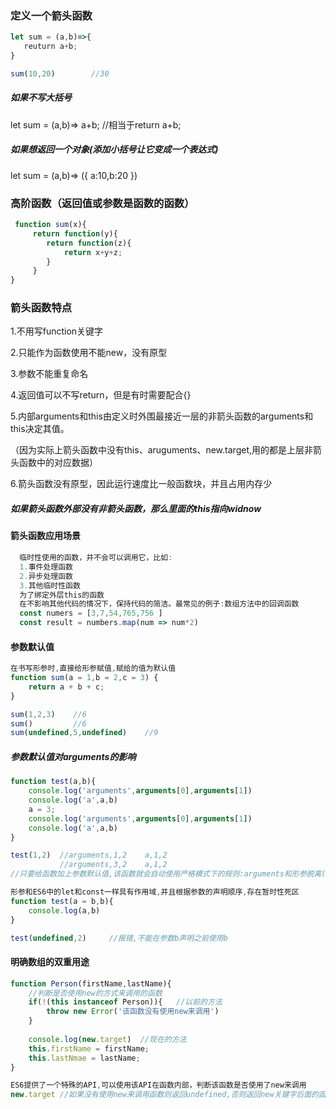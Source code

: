 ### 定义一个箭头函数

``` javascript
let sum = (a,b)=>{
   reuturn a+b;
}

sum(10,20)        //30
```



##### 如果不写大括号

let sum = (a,b)=>  a+b;    //相当于return a+b;



##### 如果想返回一个对象(添加小括号让它变成一个表达式)

let sum = (a,b)=>  ({ a:10,b:20  })



### 高阶函数（返回值或参数是函数的函数）

 

```javascript
 function sum(x){	
     return function(y){
     	return function(z){
			return x+y+z;
		}
     }
}
```



### 箭头函数特点

1.不用写function关键字

2.只能作为函数使用不能new，没有原型

3.参数不能重复命名

4.返回值可以不写return，但是有时需要配合{}

5.内部arguments和this由定义时外围最接近一层的非箭头函数的arguments和this决定其值。

（因为实际上箭头函数中没有this、aruguments、new.target,用的都是上层非箭头函数中的对应数据）

6.箭头函数没有原型，因此运行速度比一般函数块，并且占用内存少

#####  如果箭头函数外部没有非箭头函数，那么里面的this指向widnow



#### 箭头函数应用场景

```js
  临时性使用的函数，并不会可以调用它，比如:
  1.事件处理函数
  2.异步处理函数
  3.其他临时性函数
  为了绑定外层this的函数
  在不影响其他代码的情况下，保持代码的简洁。最常见的例子:数组方法中的回调函数
  const numers = [3,7,54,765,756 ]
  const result = numbers.map(num => num*2)
```





#### 参数默认值

```js
在书写形参时,直接给形参赋值,赋给的值为默认值
function sum(a = 1,b = 2,c = 3) {
    return a + b + c;
}

sum(1,2,3)    //6
sum()		  //6
sum(undefined,5,undefined) 	  //9 
```





##### 参数默认值对arguments的影响

```js
function test(a,b){
    console.log('arguments',arguments[0],arguments[1])
    console.log('a',a,b)
    a = 3;
    console.log('arguments',arguments[0],arguments[1])
    console.log('a',a,b)
}

test(1,2)  //arguments,1,2    a,1,2
		   //arguments,3,2    a,1,2
//只要给函数加上参数默认值,该函数就会自动使用严格模式下的规则:arguments和形参脱离(arguments尽量少用)
```



```js
形参和ES6中的let和const一样具有作用域,并且根据参数的声明顺序,存在暂时性死区
function test(a = b,b){
    console.log(a,b)
}

test(undefined,2)     //报错,不能在参数b声明之前使用b
```



#### 明确数组的双重用途

```js
function Person(firstName,lastName){
    //判断是否使用new的方式来调用的函数
    if(!(this instanceof Person)){   //以前的方法
        throw new Error('该函数没有使用new来调用')
    }
    
    console.log(new.target)  //现在的方法
    this.firstName = firstName;
    this.lastNmae = lastName;
}

ES6提供了一个特殊的API,可以使用该API在函数内部，判断该函数是否使用了new来调用
new.target //如果没有使用new来调用函数则返回undefined,否则返回new关键字后面的函数
```

